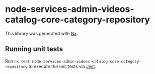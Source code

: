 # node-services-admin-videos-catalog-core-category-repository

This library was generated with [Nx](https://nx.dev).

## Running unit tests

Run `nx test node-services-admin-videos-catalog-core-category-repository` to execute the unit tests via [Jest](https://jestjs.io).

